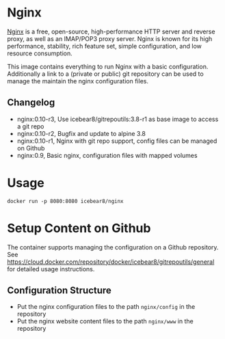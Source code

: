 # Nginx
[Nginx](https://www.nginx.com/) is a free, open-source, high-performance HTTP server and reverse proxy, as well as an IMAP/POP3 proxy server. Nginx is known for its high performance, stability, rich feature set, simple configuration, and low resource consumption.

This image contains everything to run Nginx with a basic configuration.
Additionally a link to a (private or public) git repository can be used to manage the maintain the nginx configuration files.

##  Changelog
* nginx:0.10-r3, Use icebear8/gitrepoutils:3.8-r1 as base image to access a git repo
* nginx:0.10-r2, Bugfix and update to alpine 3.8
* nginx:0.10-r1, Nginx with git repo support, config files can be managed on Github
* nginx:0.9, Basic nginx, configuration files with mapped volumes

# Usage
`docker run -p 8080:8080 icebear8/nginx`

# Setup Content on Github
The container supports managing the configuration on a Github repository.
See https://cloud.docker.com/repository/docker/icebear8/gitrepoutils/general for detailed usage instructions.

##  Configuration Structure
* Put the nginx configuration files to the path `nginx/config` in the repository
* Put the nginx website content files to the path `nginx/www` in the repository
